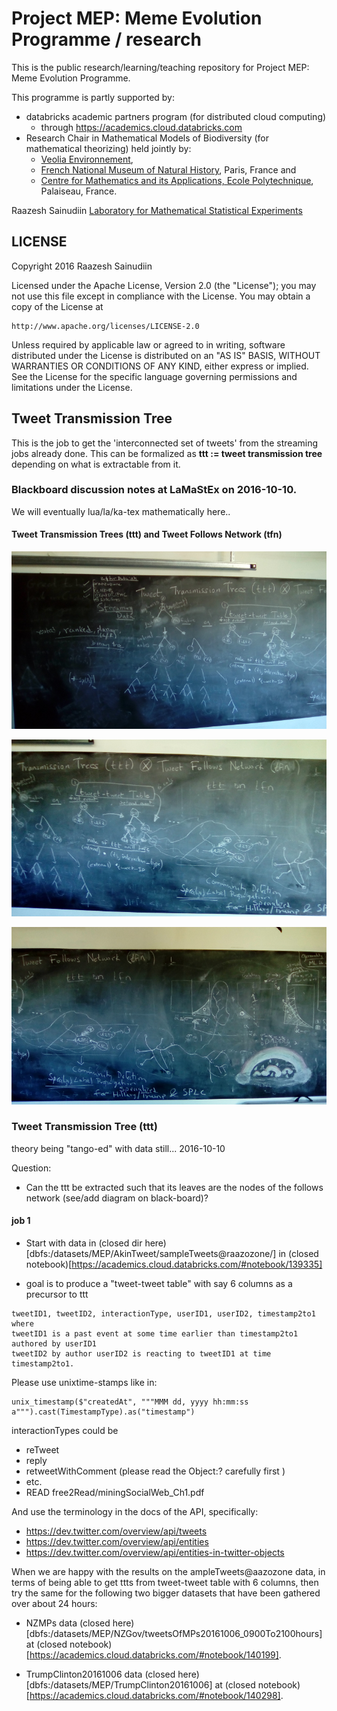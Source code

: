 # Project MEP: Meme Evolution Programme / research

This is the public research/learning/teaching repository for Project MEP: Meme Evolution Programme.

This programme is partly supported by:

* databricks academic partners program (for distributed cloud computing) 
	* through https://academics.cloud.databricks.com
* Research Chair in Mathematical Models of Biodiversity (for mathematical theorizing) held jointly by:
	* [Veolia Environnement](http://en.wikipedia.org/wiki/Veolia_Environnement), 
	* [French National Museum of Natural History](http://www.mnhn.fr/fr), Paris, France and 
	* [Centre for Mathematics and its Applications, Ecole Polytechnique](http://www.cmap.polytechnique.fr/), Palaiseau, France.

Raazesh Sainudiin
[Laboratory for Mathematical Statistical Experiments](http://lamastex.org)

## LICENSE

Copyright 2016 Raazesh Sainudiin 

Licensed under the Apache License, Version 2.0 (the "License");
you may not use this file except in compliance with the License.
You may obtain a copy of the License at

    http://www.apache.org/licenses/LICENSE-2.0

Unless required by applicable law or agreed to in writing, software
distributed under the License is distributed on an "AS IS" BASIS,
WITHOUT WARRANTIES OR CONDITIONS OF ANY KIND, either express or implied.
See the License for the specific language governing permissions and
limitations under the License.


## Tweet Transmission Tree

This is the job to get the 'interconnected set of tweets' from the streaming jobs already done. This can be formalized as **ttt := tweet transmission tree** depending on what is extractable from it.

### Blackboard discussion notes at LaMaStEx on 2016-10-10. 
We will eventually lua/la/ka-tex mathematically here..

#### Tweet Transmission Trees (ttt) and Tweet Follows Network (tfn)

![ttt-tfn-00](twTransmissionTreesOnSocialNetworks/notes/20161010_151334_ttttfn00.jpg)

![ttt-tfn01](twTransmissionTreesOnSocialNetworks/notes/20161010_151345_ttttfn01.jpg)

![ttttfn02](twTransmissionTreesOnSocialNetworks/notes/20161010_151351_ttttfn02.jpg)

### Tweet Transmission Tree (ttt)

theory being "tango-ed" with data still... 2016-10-10

Question:

* Can the ttt be extracted such that its leaves are the nodes of the follows network (see/add diagram on black-board)?

#### job 1

* Start with data in (closed dir here)[dbfs:/datasets/MEP/AkinTweet/sampleTweets@raazozone/] in (closed notebook)[https://academics.cloud.databricks.com/#notebook/139335]

* goal is to produce a "tweet-tweet table" with say 6 columns as a precursor to ttt

```
tweetID1, tweetID2, interactionType, userID1, userID2, timestamp2to1
where
tweetID1 is a past event at some time earlier than timestamp2to1 authored by userID1
tweetID2 by author userID2 is reacting to tweetID1 at time timestamp2to1.
```

Please use unixtime-stamps like in:
```
unix_timestamp($"createdAt", """MMM dd, yyyy hh:mm:ss a""").cast(TimestampType).as("timestamp")
```
interactionTypes could be
* reTweet
* reply
* retweetWithComment (please read the Object:? carefully first )
* etc.
* READ free2Read/miningSocialWeb\_Ch1.pdf

And use the terminology in the docs of the API, specifically:
* https://dev.twitter.com/overview/api/tweets
* https://dev.twitter.com/overview/api/entities
* https://dev.twitter.com/overview/api/entities-in-twitter-objects

When we are happy with the results on the ampleTweets@aazozone data, in terms of being able to get ttts from tweet-tweet table with 6 columns, 
then try the same for the following two bigger datasets that have been gathered over about 24 hours:

* NZMPs data (closed here)[dbfs:/datasets/MEP/NZGov/tweetsOfMPs20161006\_0900To2100hours] at (closed notebook)[https://academics.cloud.databricks.com/#notebook/140199].

* TrumpClinton20161006 data (closed here)[dbfs:/datasets/MEP/TrumpClinton20161006] at (closed notebook)[https://academics.cloud.databricks.com/#notebook/140298].




